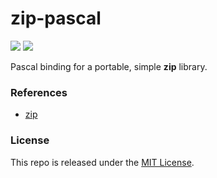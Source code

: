 # zip-pascal

[![](https://img.shields.io/github/v/tag/thechampagne/zip-pascal?label=version)](https://github.com/thechampagne/zip-pascal/releases/latest) [![](https://img.shields.io/github/license/thechampagne/zip-pascal)](https://github.com/thechampagne/zip-pascal/blob/main/LICENSE)

Pascal binding for a portable, simple **zip** library.

### References
 - [zip](https://github.com/kuba--/zip)

### License

This repo is released under the [MIT License](https://github.com/thechampagne/zip-pascal/blob/main/LICENSE).
